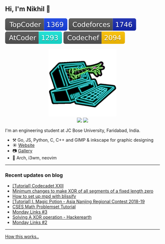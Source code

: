 ## Hi, I'm Nikhil :wave: 
 [![Topcoder](assets/badges/topcoder.svg)](https://topcoder.com/members/nikhil1_raghav) [![Codeforces](assets/badges/codeforces.svg)](https://codeforces.com/profile/nikhil1_raghav) [![Atcoder](assets/badges/atcoder.svg)](https://atcoder.jp/users/nikhil1_raghav) [![Codechef](assets/badges/codechef.svg)](https://codechef.com/users/nikhil1_raghav)
 <p align="center">
 <a href="https://raghavnikhil.com">
  <img src="assets/giphy.gif", width="auto", height="220" title="Credit to dianapietrzyk for this gif",/> <br>
  </a>
  <img src="https://github-readme-stats.vercel.app/api?username=nikhil1raghav&show_icons=true&hide_border=true&count_private=true&theme=tokyonight&include_all_commits=true", width="400"/>
  <img src="https://github-readme-stats.vercel.app/api/top-langs/?username=nikhil1raghav&layout=compact&theme=tokyonight&hide_border=true", width="325"/> <br>
  </p>

I'm an engineering student at JC Bose University, Faridabad, India.

- :hammer_and_pick: Go, JS, Python, C, C++ and GIMP & inkscape for graphic designing
- :sunny: [Website](https://raghavnikhil.com)
- :camera: [Gallery](https://gallery.raghavnikhil.com)
- :seedling: Arch, i3wm, neovim

---

### Recent updates on blog
<!-- blog starts -->
* [[Tutorial] Codecadet XXII](https://raghavnikhil.com/posts/codecadet-xxii-editorial/)
* [Minimum changes to make XOR of all segments of a fixed length zero](https://raghavnikhil.com/posts/subarray-xor-zero/)
* [How to set up mpd with blissify](https://raghavnikhil.com/posts/mpd-with-bliss/)
* [[Tutorial] I. Magic Potion - Asia Nanjing Regional Contest 2018-19](https://raghavnikhil.com/posts/magic-potion/)
* [CSES Math Problemset Tutorial](https://raghavnikhil.com/posts/cses-math/)
* [Monday Links #3](https://raghavnikhil.com/posts/links3/)
* [Solving A XOR operation - Hackerearth](https://raghavnikhil.com/posts/xor-operation/)
* [Monday Links #2](https://raghavnikhil.com/posts/links2/)
<!-- blog ends -->
---
[How this works..](https://raghavnikhil.com/posts/selfupdate/)



